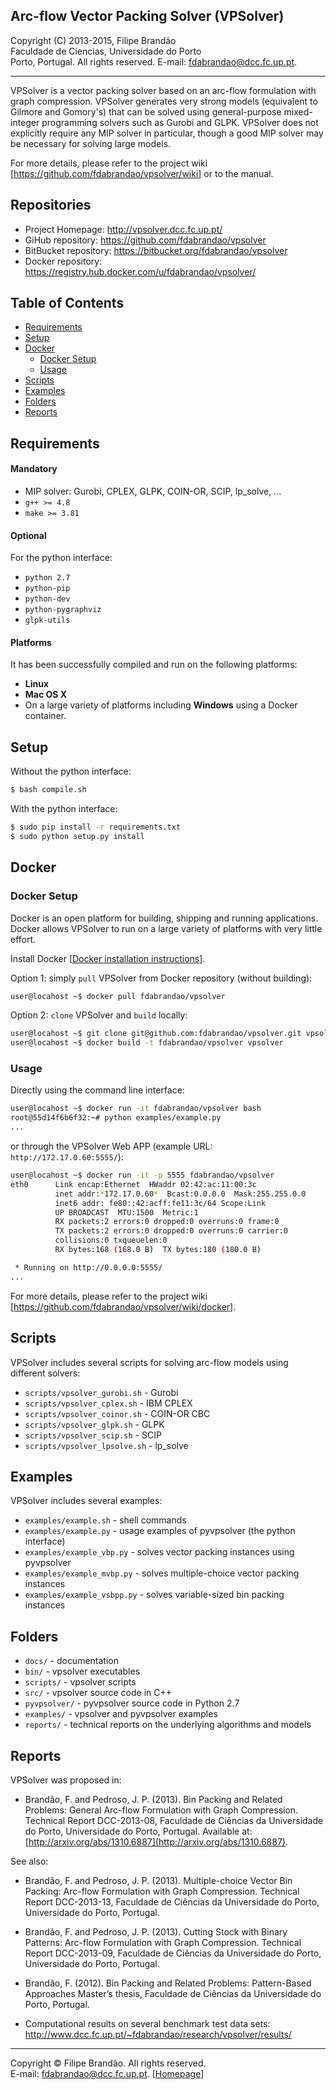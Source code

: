 ## Arc-flow Vector Packing Solver (VPSolver)

Copyright (C) 2013-2015, Filipe Brandão  
Faculdade de Ciencias, Universidade do Porto  
Porto, Portugal. All rights reserved. E-mail: <fdabrandao@dcc.fc.up.pt>.

---
VPSolver is a vector packing solver based on an arc-flow formulation with graph
compression.  VPSolver generates very strong models (equivalent to Gilmore and
Gomory's) that can be solved using general-purpose mixed-integer programming
solvers such as Gurobi and GLPK. VPSolver does not explicitly require any MIP
solver in particular, though a good  MIP solver may be necessary for solving
large models.

For more details, please refer to the project wiki [<https://github.com/fdabrandao/vpsolver/wiki>] or to the manual.

## Repositories
* Project Homepage: <http://vpsolver.dcc.fc.up.pt/>
* GiHub repository: <https://github.com/fdabrandao/vpsolver>
* BitBucket repository: <https://bitbucket.org/fdabrandao/vpsolver>
* Docker repository: <https://registry.hub.docker.com/u/fdabrandao/vpsolver/>

## Table of Contents
* [Requirements](#requirements)
* [Setup](#setup)
* [Docker](#docker)
    * [Docker Setup](#docker-setup)
    * [Usage](#usage)
* [Scripts](#scripts)
* [Examples](#examples)
* [Folders](#folders)
* [Reports](#reports)

## Requirements
#### Mandatory

* MIP solver: Gurobi, CPLEX, GLPK, COIN-OR, SCIP, lp_solve, ...  
* `g++ >= 4.8`
* `make >= 3.81`
      
#### Optional

For the python interface:
* `python 2.7`
* `python-pip`
* `python-dev`
* `python-pygraphviz`
* `glpk-utils`
 
#### Platforms
It has been successfully compiled and run on the following platforms:

* **Linux**
* **Mac OS X**
* On a large variety of platforms including **Windows** using a Docker container.

## Setup
Without the python interface: 

```bash
$ bash compile.sh  
```
With the python interface: 

```bash
$ sudo pip install -r requirements.txt
$ sudo python setup.py install  
```

## Docker

### Docker Setup

Docker is an open platform for building, shipping and running applications. Docker allows VPSolver to run on a large variety of platforms with very little effort.

Install Docker [[Docker installation instructions](https://docs.docker.com/installation/)].

Option 1: simply `pull` VPSolver from Docker repository (without building):

```bash
user@locahost ~$ docker pull fdabrandao/vpsolver
```

Option 2: `clone` VPSolver and `build` locally:

```bash 
user@locahost ~$ git clone git@github.com:fdabrandao/vpsolver.git vpsolver
user@locahost ~$ docker build -t fdabrandao/vpsolver vpsolver
```

### Usage
Directly using the command line interface:

```bash
user@locahost ~$ docker run -it fdabrandao/vpsolver bash
root@55d14f6b6f32:~# python examples/example.py
...
```

or through the VPSolver Web APP (example URL: `http://172.17.0.60:5555/`):

```bash
user@locahost ~$ docker run -it -p 5555 fdabrandao/vpsolver 
eth0      Link encap:Ethernet  HWaddr 02:42:ac:11:00:3c  
          inet addr:*172.17.0.60*  Bcast:0.0.0.0  Mask:255.255.0.0
          inet6 addr: fe80::42:acff:fe11:3c/64 Scope:Link
          UP BROADCAST  MTU:1500  Metric:1
          RX packets:2 errors:0 dropped:0 overruns:0 frame:0
          TX packets:2 errors:0 dropped:0 overruns:0 carrier:0
          collisions:0 txqueuelen:0 
          RX bytes:168 (168.0 B)  TX bytes:180 (180.0 B)

 * Running on http://0.0.0.0:5555/
...
```

For more details, please refer to the project wiki [https://github.com/fdabrandao/vpsolver/wiki/docker].

## Scripts
VPSolver includes several scripts for solving arc-flow models using different
solvers:

* `scripts/vpsolver_gurobi.sh`  - Gurobi
* `scripts/vpsolver_cplex.sh`   - IBM CPLEX
* `scripts/vpsolver_coinor.sh`  - COIN-OR CBC
* `scripts/vpsolver_glpk.sh`    - GLPK
* `scripts/vpsolver_scip.sh`    - SCIP
* `scripts/vpsolver_lpsolve.sh` - lp_solve

## Examples
VPSolver includes several examples:

* `examples/example.sh` - shell commands
* `examples/example.py` - usage examples of pyvpsolver (the python interface)
* `examples/example_vbp.py` - solves vector packing instances using pyvpsolver
* `examples/example_mvbp.py` - solves multiple-choice vector packing instances
* `examples/example_vsbpp.py` - solves variable-sized bin packing instances

## Folders

* `docs/`       - documentation
* `bin/`        - vpsolver executables
* `scripts/`    - vpsolver scripts
* `src/`        - vpsolver source code in C++
* `pyvpsolver/` - pyvpsolver source code in Python 2.7
* `examples/`   - vpsolver and pyvpsolver examples
* `reports/`    - technical reports on the underlying algorithms and models

## Reports
VPSolver was proposed in:

* Brandão, F. and Pedroso, J. P. (2013). Bin Packing and Related Problems:
General Arc-flow Formulation with Graph Compression. Technical Report
DCC-2013-08, Faculdade de Ciências da Universidade do Porto, Universidade do
Porto, Portugal.
Available at: [http://arxiv.org/abs/1310.6887](http://arxiv.org/abs/1310.6887).

See also:

* Brandão, F. and Pedroso, J. P. (2013). Multiple-choice Vector Bin Packing:
Arc-flow Formulation with Graph Compression. Technical Report DCC-2013-13,
Faculdade de Ciências da Universidade do Porto, Universidade do Porto, Portugal.

* Brandão, F. and Pedroso, J. P. (2013). Cutting Stock with Binary Patterns:
Arc-flow Formulation with Graph Compression. Technical Report DCC-2013-09,
Faculdade de Ciências da Universidade do Porto, Universidade do Porto, Portugal.

* Brandão, F. (2012). Bin Packing and Related Problems: Pattern-Based Approaches 
Master’s thesis, Faculdade de Ciências da Universidade do Porto, Portugal.

* Computational results on several benchmark test data sets:  
http://www.dcc.fc.up.pt/~fdabrandao/research/vpsolver/results/


***
Copyright © Filipe Brandão. All rights reserved.  
E-mail: <fdabrandao@dcc.fc.up.pt>. [[Homepage](http://www.dcc.fc.up.pt/~fdabrandao/)]

